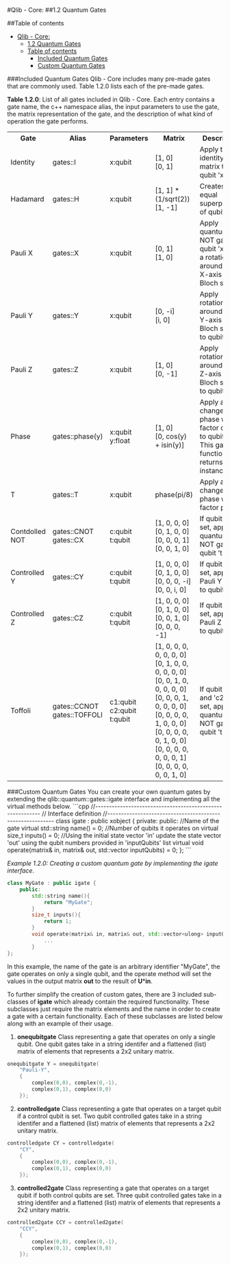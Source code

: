 #Qlib - Core: 
##1.2 Quantum Gates

##Table of contents
<!-- TOC -->

- [Qlib - Core:](#qlib---core)
    - [1.2 Quantum Gates](#12-quantum-gates)
    - [Table of contents](#table-of-contents)
        - [Included Quantum Gates](#included-quantum-gates)
        - [Custom Quantum Gates](#custom-quantum-gates)

<!-- /TOC -->

###Included Quantum Gates
Qlib - Core includes many pre-made gates that are commonly used. Table 1.2.0 lists each of the pre-made gates.

**Table 1.2.0**: List of all gates included in Qlib - Core. Each entry contains a gate name, the c++ namespace alias, the input parameters to use the gate, the matrix representation of the gate, and the description of what kind of operation the gate performs.
<table>
    <tr>
        <th>Gate</th>
        <th>Alias</th>
        <th>Parameters</th>
        <th>Matrix</th>
        <th>Description</th>
    </tr>
    <tr>
        <td>Identity</td>
        <td>gates::I</td>
        <td>x:qubit</td>
        <td>[1, 0]<br>[0, 1]</td>
        <td>Apply the identity matrix to qubit 'x'</td>
    </tr>
    <tr>
        <td>Hadamard</td>
        <td>gates::H</td>
        <td>x:qubit</td>
        <td>[1, 1] * (1/sqrt(2))<br>[1, -1]</td>
        <td>Creates an equal superposition of qubit 'x'</td>
    </tr>
    <tr>
        <td>Pauli X</td>
        <td>gates::X</td>
        <td>x:qubit</td>
        <td>[0, 1]<br>[1, 0]</td>
        <td>Apply quantum NOT gate to qubit 'x', also a rotation around the X-axis of the Bloch sphere</td>
    </tr>
    <tr>
        <td>Pauli Y</td>
        <td>gates::Y</td>
        <td>x:qubit</td>
        <td>[0, -i]<br>[i,  0]</td>
        <td>Apply rotation around the Y-axis of the Bloch sphere to qubit 'x'</td>
    </tr>
    <tr>
        <td>Pauli Z </td>
        <td>gates::Z</td>
        <td>x:qubit</td>
        <td>[1,  0]<br>[0, -1]</td>
        <td>Apply rotation around the Z-axis of the Bloch sphere to qubit 'x'</td>
    </tr>
    <tr>
        <td>Phase</td>
        <td>gates::phase(y)</td>
        <td>x:qubit<br> y:float</td>
        <td> [1, 0]<br>[0, cos(y) + isin(y)]</td>
        <td>Apply a change in phase with a factor of 'y' to qubit 'x'. This gate is a function that returns gate instances.</td>
    </tr>
    <tr>
        <td>T</td>
        <td>gates::T</td>
        <td>x:qubit</td>
        <td>phase(pi/8)</td>
        <td>Apply a change in phase with factor pi/8</td>
    </tr>
    <tr>
        <td>Contdolled NOT</td>
        <td>gates::CNOT<br> gates::CX</td>
        <td>c:qubit<br> t:qubit</td>
        <td>[1, 0, 0, 0]<br>[0, 1, 0, 0]<br>[0, 0, 0, 1]<br>[0, 0, 1, 0]</td>
        <td>If qubit 'c' is set, apply quantum NOT gate to qubit 't'</td>
    </tr>
    <tr>
        <td>Controlled Y </td>
        <td>gates::CY</td>
        <td>c:qubit<br> t:qubit</td>
        <td>[1, 0, 0, 0]<br>[0, 1, 0, 0]<br>[0, 0, 0, -i]<br>[0, 0, i, 0]</td>
        <td>If qubit 'c' is set, apply Pauli Y gate to qubit 't'</td>
    </tr>
    <tr>
        <td>Controlled Z</td>
        <td>gates::CZ</td>
        <td>c:qubit<br> t:qubit</td>
        <td>[1, 0, 0, 0]<br>[0, 1, 0, 0]<br>[0, 0, 1, 0]<br>[0, 0, 0, -1]</td>
        <td>If qubit 'c' is set, apply Pauli Z gate to qubit 't'</td>
    </tr>
    <tr>
        <td>Toffoli</td>
        <td>gates::CCNOT<br> gates::TOFFOLI </td>
        <td>c1:qubit<br> c2:qubit<br> t:qubit</td>
        <td>[1, 0, 0, 0, 0, 0, 0, 0]<br>[0, 1, 0, 0, 0, 0, 0, 0]<br>[0, 0, 1, 0, 0, 0, 0, 0]<br>[0, 0, 0, 1, 0, 0, 0, 0]<br>[0, 0, 0, 0, 1, 0, 0, 0]<br>[0, 0, 0, 0, 0, 1, 0, 0]<br>[0, 0, 0, 0, 0, 0, 0, 1]<br>[0, 0, 0, 0, 0, 0, 1, 0]</td>
        <td>If qubit 'c1' and 'c2' are set, apply quantum NOT gate to qubit 't'</td>
    </tr>
</table>
###Custom Quantum Gates
You can create your own quantum gates by extending the qlib::quantum::gates::igate interface and implementing all the virtual methods below.
```cpp
//----------------------------------------------------------
// Interface definition
//----------------------------------------------------------
class igate : public xobject {
    private:
    public:
        //Name of the gate
        virtual std::string name() = 0;
        //Number of qubits it operates on
        virtual size_t inputs() = 0;
        //Using the initial state vector 'in' update the state vector 'out' using the qubit numbers provided in 'inputQubits' list
        virtual void operate(matrix& in, matrix& out, std::vector<ulong> inputQubits) = 0;
};
```

*Example 1.2.0: Creating a custom quantum gate by implementing the igate interface.*
```cpp
class MyGate : public igate {
    public:
        std::string name(){
            return "MyGate";
        }
        size_t inputs(){
            return 1;
        }
        void operate(matrix& in, matrix& out, std::vector<ulong> inputQubits){
            ...
        }
};
```
In this example, the name of the gate is an arbitrary identifier "MyGate", the gate operates on only a single qubit, and the operate method will set the values in the output matrix **out** to the result of **U*****in**. 

To further simplify the creation of custom gates, there are 3 included sub-classes of **igate** which already contain the required functionality. These subclasses just require the matrix elements and the name in order to create a gate with a certain functionality. Each of these subclasses are listed below along with an example of their usage.
1) **onequbitgate**
Class representing a gate that operates on only a single qubit. One qubit gates take in a string identifer and a flattened (list) matrix of elements that represents a 2x2 unitary matrix.
```cpp
onequbitgate Y = onequbitgate(
    "Pauli-Y", 
    {
        complex(0,0), complex(0,-1),
        complex(0,1), complex(0,0)
    });
```
2) **controlledgate**
Class representing a gate that operates on a target qubit if a control qubit is set. Two qubit controlled gates take in a string identifer and a flattened (list) matrix of elements that represents a 2x2 unitary matrix.
```cpp
controlledgate CY = controlledgate(
    "CY", 
    {
        complex(0,0), complex(0,-1),
        complex(0,1), complex(0,0)
    });
```
3) **controlled2gate**
Class representing a gate that operates on a target qubit if both control qubits are set. Three qubit controlled gates take in a string identifer and a flattened (list) matrix of elements that represents a 2x2 unitary matrix.
```cpp
controlled2gate CCY = controlled2gate(
    "CCY", 
    {
        complex(0,0), complex(0,-1),
        complex(0,1), complex(0,0)
    });
```